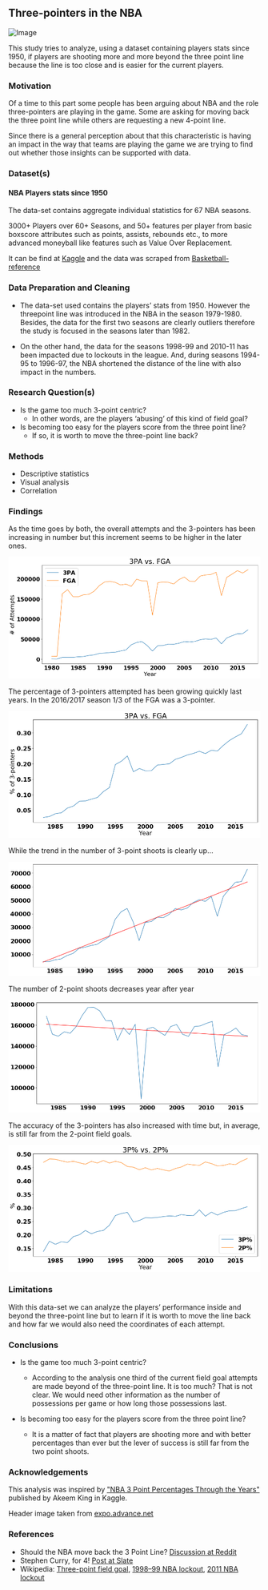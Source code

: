 ## Three-pointers in the NBA 

![Image](https://expo.advance.net/img/10bbbddc34/width960/c4d_3pointline.jpeg)

This study tries to analyze, using a dataset containing players stats since 1950, if players are shooting more and more beyond the three point line because the line is too close and is easier for the current players. 

### Motivation

Of a time to this part some people has been arguing about NBA and the role three-pointers are playing in the game. Some are asking for moving back the three point line while others are requesting a new 4-point line.

Since there is a general perception about that this characteristic is having an impact in the way that teams are playing the game we are trying to find out whether those insights can be supported with data. 

### Dataset(s)

#### NBA Players stats since 1950

The data-set contains aggregate individual statistics for 67 NBA seasons.

3000+ Players over 60+ Seasons, and 50+ features per player from basic boxscore attributes such as points, assists, rebounds etc., to more advanced moneyball like features such as Value Over Replacement.

It can be find at [Kaggle](https://www.kaggle.com/drgilermo/nba-players-stats) and the data was scraped from [Basketball-reference](http://www.basketball-reference.com/)

### Data Preparation and Cleaning
* The data-set used contains the players’ stats from 1950. However the threepoint line was introduced in the NBA in the season 1979-1980. Besides, the data for the first two seasons are clearly outliers therefore the study is focused in the seasons later than 1982.

* On the other hand, the data for the seasons 1998-99 and 2010-11 has been impacted due to lockouts in the league. And, during seasons 1994-95 to 1996-97, the NBA shortened the distance of the line with also impact in the numbers. 

### Research Question(s)
* Is the game too much 3-point centric?
  * In other words, are the players ‘abusing’ of this kind of field goal?
* Is becoming too easy for the players score from the three point line?
  * If so, it is worth to move the three-point line back? 
  
### Methods
* Descriptive statistics
* Visual analysis
* Correlation 

### Findings
As the time goes by both, the overall attempts and the 3-pointers has been increasing in number but this increment seems to be higher in the later ones. 

![Image](https://raw.githubusercontent.com/mnaveiro/nba3pointers/master/img/1.png)


The percentage of 3-pointers attempted has been growing quickly last years. In the 2016/2017 season 1/3 of the FGA was a 3-pointer. 

![Image](https://raw.githubusercontent.com/mnaveiro/nba3pointers/master/img/2.png)


While the trend in the number of 3-point shoots is clearly up…

![Image](https://raw.githubusercontent.com/mnaveiro/nba3pointers/master/img/3.png)


The number of 2-point shoots decreases year after year 

![Image](https://raw.githubusercontent.com/mnaveiro/nba3pointers/master/img/4.png)


The accuracy of the 3-pointers has also increased with time but, in average, is still far from the 2-point field goals.

![Image](https://raw.githubusercontent.com/mnaveiro/nba3pointers/master/img/5.png)

### Limitations
With this data-set we can analyze the players’ performance inside and beyond the three-point line but to learn if it is worth to move the line back and how far we would also need the coordinates of each attempt. 

### Conclusions
* Is the game too much 3-point centric?
  * According to the analysis one third of the current field goal attempts are made beyond of the three-point line. It is too much? That is not clear. We would need other information as the number of possessions per game or how long those possessions last.

* Is becoming too easy for the players score from the three point line?
  * It is a matter of fact that players are shooting more and with better percentages than ever but the lever of success is still far from the two point shoots. 

### Acknowledgements
This analysis was inspired by ["NBA 3 Point Percentages Through the Years"](https://www.kaggle.com/akeemtlking/nba-3-point-percentages-through-the-years) published by Akeem King in Kaggle.

Header image taken from [expo.advance.net](https://expo.advance.net/)

### References
* Should the NBA move back the 3 Point Line? [Discussion at Reddit](https://www.reddit.com/r/nba/comments/5wkbke/discussion_should_the_nba_move_back_the_3_point/)
* Stephen Curry, for 4! [Post at Slate](http://www.slate.com/articles/sports/sports_nut/2016/06/the_4_point_line_could_be_coming_to_the_nba_here_s_where_to_put_it.html)
* Wikipedia: [Three-point field goal](https://en.wikipedia.org/wiki/Three-point_field_goal), [1998–99 NBA lockout](https://en.wikipedia.org/wiki/1998%E2%80%9399_NBA_lockout), [2011 NBA lockout](https://en.wikipedia.org/wiki/2011_NBA_lockout)

